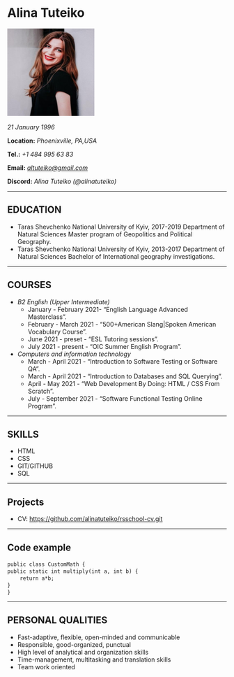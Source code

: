 # Alina Tuteiko
<img src="myphoto.png" width="200" height="200" />

*21 January 1996*

**Location:** *Phoenixville, PA,USA*

**Tel.:** *+1 484 995 63 83*

**Email:** *altuteiko@gmail.com*

**Discord:** *Alina Tuteiko (@alinatuteiko)*
***
## EDUCATION
 - Taras Shevchenko National University of Kyiv, 2017-2019 Department of Natural Sciences
Master program of Geopolitics and Political Geography.
 - Taras Shevchenko National University of Kyiv, 2013-2017 Department of Natural Sciences
Bachelor of International geography investigations.
***
## COURSES
- *B2 English (Upper Intermediate)*
  - January - February 2021- “English Language Advanced Masterclass”.
  - February - March 2021 - “500+American Slang|Spoken American Vocabulary Course”.
  - June 2021 - preset - “ESL Tutoring sessions”.
  - July 2021 -  present - “OIC Summer English Program”.
- *Computers and information technology*
  - March - April 2021 - “Introduction to Software Testing or Software QA”.
  - March - April 2021 - “Introduction to Databases and SQL Querying”.
  - April - May 2021 - “Web Development By Doing: HTML / CSS From Scratch”.
  - July - September 2021  - “Software Functional Testing Online  Program”.
***
## SKILLS
 - HTML
 - CSS
 - GIT/GITHUB
 - SQL
***
## Projects
 - CV: https://github.com/alinatuteiko/rsschool-cv.git
***
## Code example
    public class CustomMath {
    public static int multiply(int a, int b) {
        return a*b;
    }
    }
***
## PERSONAL QUALITIES
 - Fast-adaptive, flexible, open-minded and communicable
 - Responsible, good-organized, punctual
 - High level of analytical and organization skills
 - Time-management, multitasking and translation skills
 - Team work oriented
